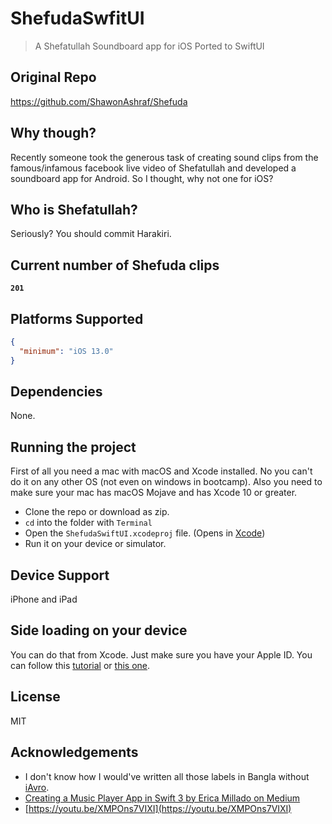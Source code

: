# ShefudaSwfitUI
> A Shefatullah Soundboard app for iOS
> Ported to SwiftUI

## Original Repo
https://github.com/ShawonAshraf/Shefuda

## Why though?
Recently someone took the generous task of creating sound clips from the famous/infamous facebook live video of Shefatullah and developed a soundboard app for Android. So I thought, why not one for iOS?

## Who is Shefatullah?
Seriously? You should commit Harakiri.

## Current number of Shefuda clips
**`201`**

## Platforms Supported

```json
{
  "minimum": "iOS 13.0"
}
```

## Dependencies
None.

## Running the project
First of all you need a mac with macOS and Xcode installed. No you can't do it on any other OS (not even on windows in bootcamp). Also you need to make sure your mac has macOS Mojave and has Xcode 10 or greater.

- Clone the repo or download as zip.
- `cd` into the folder with `Terminal`
- Open the `ShefudaSwiftUI.xcodeproj` file. (Opens in [Xcode](https://itunes.apple.com/us/app/xcode/id497799835?mt=12))
- Run it on your device or simulator.

## Device Support
iPhone and iPad

## Side loading on your device
You can do that from Xcode. Just make sure you have your Apple ID. You can follow this [tutorial](https://youtu.be/VvrBbBjP-Hs) or [this one](https://youtu.be/bpyslMcAsgs).


## License
MIT

## Acknowledgements
- I don't know how I would've written all those labels in Bangla without [iAvro](https://www.omicronlab.com/iavro.html).
- [Creating a Music Player App in Swift 3 by Erica Millado on Medium](https://medium.com/yay-its-erica/creating-a-music-player-app-in-swift-3-53809471f663)
- [https://youtu.be/XMPOns7VIXI](https://youtu.be/XMPOns7VIXI)


